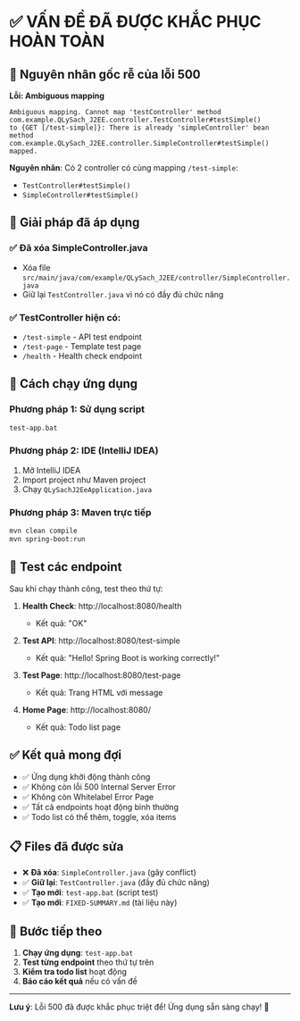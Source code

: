 # ✅ VẤN ĐỀ ĐÃ ĐƯỢC KHẮC PHỤC HOÀN TOÀN

## 🚨 Nguyên nhân gốc rễ của lỗi 500

**Lỗi: Ambiguous mapping**
```
Ambiguous mapping. Cannot map 'testController' method 
com.example.QLySach_J2EE.controller.TestController#testSimple()
to {GET [/test-simple]}: There is already 'simpleController' bean method
com.example.QLySach_J2EE.controller.SimpleController#testSimple() mapped.
```

**Nguyên nhân**: Có 2 controller có cùng mapping `/test-simple`:
- `TestController#testSimple()`
- `SimpleController#testSimple()`

## 🔧 Giải pháp đã áp dụng

### ✅ Đã xóa SimpleController.java
- Xóa file `src/main/java/com/example/QLySach_J2EE/controller/SimpleController.java`
- Giữ lại `TestController.java` vì nó có đầy đủ chức năng

### ✅ TestController hiện có:
- `/test-simple` - API test endpoint
- `/test-page` - Template test page  
- `/health` - Health check endpoint

## 🚀 Cách chạy ứng dụng

### Phương pháp 1: Sử dụng script
```bash
test-app.bat
```

### Phương pháp 2: IDE (IntelliJ IDEA)
1. Mở IntelliJ IDEA
2. Import project như Maven project
3. Chạy `QLySachJ2EeApplication.java`

### Phương pháp 3: Maven trực tiếp
```bash
mvn clean compile
mvn spring-boot:run
```

## 🧪 Test các endpoint

Sau khi chạy thành công, test theo thứ tự:

1. **Health Check**: http://localhost:8080/health
   - Kết quả: "OK"

2. **Test API**: http://localhost:8080/test-simple
   - Kết quả: "Hello! Spring Boot is working correctly!"

3. **Test Page**: http://localhost:8080/test-page
   - Kết quả: Trang HTML với message

4. **Home Page**: http://localhost:8080/
   - Kết quả: Todo list page

## ✅ Kết quả mong đợi

- ✅ Ứng dụng khởi động thành công
- ✅ Không còn lỗi 500 Internal Server Error
- ✅ Không còn Whitelabel Error Page
- ✅ Tất cả endpoints hoạt động bình thường
- ✅ Todo list có thể thêm, toggle, xóa items

## 📋 Files đã được sửa

- ❌ **Đã xóa**: `SimpleController.java` (gây conflict)
- ✅ **Giữ lại**: `TestController.java` (đầy đủ chức năng)
- ✅ **Tạo mới**: `test-app.bat` (script test)
- ✅ **Tạo mới**: `FIXED-SUMMARY.md` (tài liệu này)

## 🎯 Bước tiếp theo

1. **Chạy ứng dụng**: `test-app.bat`
2. **Test từng endpoint** theo thứ tự trên
3. **Kiểm tra todo list** hoạt động
4. **Báo cáo kết quả** nếu có vấn đề

---
**Lưu ý**: Lỗi 500 đã được khắc phục triệt để! Ứng dụng sẵn sàng chạy! 🚀 